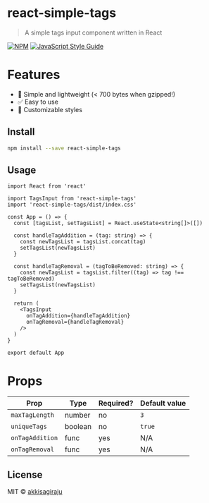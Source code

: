 # react-simple-tags

> A simple tags input component written in React

[![NPM](https://img.shields.io/npm/v/react-simple-tags.svg)](https://www.npmjs.com/package/react-simple-tags) [![JavaScript Style Guide](https://img.shields.io/badge/code_style-standard-brightgreen.svg)](https://standardjs.com)

# Features
- 🚀 Simple and lightweight (< 700 bytes when gzipped!)
- ✅ Easy to use
- 🎨 Customizable styles

## Install

```bash
npm install --save react-simple-tags
```

## Usage

```tsx
import React from 'react'

import TagsInput from 'react-simple-tags'
import 'react-simple-tags/dist/index.css'

const App = () => {
  const [tagsList, setTagsList] = React.useState<string[]>([])

  const handleTagAddition = (tag: string) => {
    const newTagsList = tagsList.concat(tag)
    setTagsList(newTagsList)
  }

  const handleTagRemoval = (tagToBeRemoved: string) => {
    const newTagsList = tagsList.filter((tag) => tag !== tagToBeRemoved)
    setTagsList(newTagsList)
  }

  return (
    <TagsInput
      onTagAddition={handleTagAddition}
      onTagRemoval={handleTagRemoval}
    />
  )
}

export default App
```
# Props

Prop | Type | Required? | Default value
-----|-----|-----|-----
```maxTagLength``` | number | no | ```3```
```uniqueTags``` | boolean | no | ```true```
```onTagAddition``` | func | yes | N/A
```onTagRemoval``` | func | yes | N/A


## License

MIT © [akkisagiraju](https://github.com/akkisagiraju)

